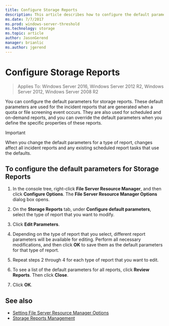 ```yaml
---
title: Configure Storage Reports
description: This article describes how to configure the default parameters for storage reports
ms.date: 7/7/2017
ms.prod: windows-server-threshold
ms.technology: storage
ms.topic: article
author: JasonGerend
manager: brianlic
ms.author: jgerend
---
```


# Configure Storage Reports

> Applies To: Windows Server 2016, Windows Server 2012 R2, Windows Server 2012, Windows Server 2008 R2

You can configure the default parameters for storage reports. These default parameters are used for the incident reports that are generated when a quota or file screening event occurs. They are also used for scheduled and on-demand reports, and you can override the default parameters when you define the specific properties of these reports.

> [!Important]
> When you change the default parameters for a type of report, changes affect all incident reports and any existing scheduled report tasks that use the defaults.

## To configure the default parameters for Storage Reports

1. In the console tree, right-click **File Server Resource Manager**, and then click **Configure Options**. The **File Server Resource Manager Options** dialog box opens.

2. On the **Storage Reports** tab, under **Configure default parameters**, select the type of report that you want to modify.

3. Click **Edit Parameters**.

4. Depending on the type of report that you select, different report parameters will be available for editing. Perform all necessary modifications, and then click **OK** to save them as the default parameters for that type of report.

5.  Repeat steps 2 through 4 for each type of report that you want to edit.

6. To see a list of the default parameters for all reports, click **Review Reports**. Then click **Close**.

7.  Click **OK**.

## See also

-   [Setting File Server Resource Manager Options](setting-file-server-resource-manager-options.md)
-   [Storage Reports Management](storage-reports-management.md)


